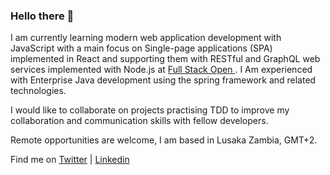 ### Hello there 👋

I am currently learning modern web application development with JavaScript with a main focus on Single-page applications (SPA) implemented in React and supporting them with RESTful and GraphQL web services implemented with Node.js at [Full Stack Open ](https://fullstackopen.com/en/). I Am experienced with Enterprise Java development using the spring framework and related technologies.

I would like to collaborate on projects practising TDD to improve my collaboration and communication skills with fellow developers. 

Remote opportunities are welcome, I am based in Lusaka Zambia, GMT+2. 

Find me on [Twitter](https://twitter.com/knyambee) | [Linkedin](https://www.linkedin.com/in/knyambe/)

